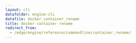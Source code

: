 ```yaml
---
layout: cli
datafolder: engine-cli
datafile: docker_container_rename
title: docker container rename
redirect_from:
  - /edge/engine/reference/commandline/container_rename/
---
```

<!--
This page is automatically generated from Docker's source code. If you want to
suggest a change to the text that appears here, open a ticket or pull request
in the source repository on GitHub:

https://github.com/docker/cli
-->


